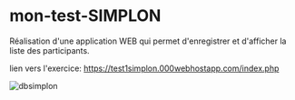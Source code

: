 # mon-test-SIMPLON
Réalisation d'une application WEB qui permet d'enregistrer et d'afficher la liste des participants.

lien vers l'exercice: https://test1simplon.000webhostapp.com/index.php


![dbsimplon](https://user-images.githubusercontent.com/123259781/213916679-5fb57da5-994a-4045-8bb4-bf6f74264ead.jpg)
